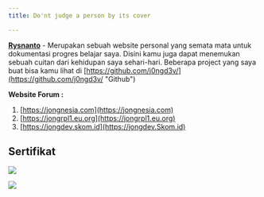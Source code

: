 ```yaml
---
title: Do'nt judge a person by its cover

---
```

[**Rysnanto**]() - Merupakan sebuah website personal yang semata mata untuk dokumentasi progres belajar saya. Disini kamu juga dapat menemukan sebuah cuitan dari kehidupan saya sehari-hari. Beberapa project yang saya buat bisa kamu lihat di [https://github.com/j0ngd3v/](https://github.com/j0ngd3v/ "Github")

**Website Forum :**

1. [https://jongnesia.com](https://jongnesia.com)
2. [https://jongrpl1.eu.org](https://jongrpl1.eu.org)
3. [https://jongdev.skom.id](https://jongdev.Skom.id)

## **Sertifikat**

![](/uploads/sertifikat-peserta.jpg)

![](/uploads/okokaris10gmailcom.png)
